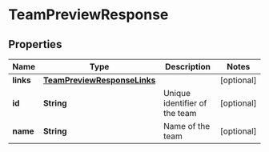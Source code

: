 

# TeamPreviewResponse


## Properties

| Name | Type | Description | Notes |
|------------ | ------------- | ------------- | -------------|
|**links** | [**TeamPreviewResponseLinks**](TeamPreviewResponseLinks.md) |  |  [optional] |
|**id** | **String** | Unique identifier of the team |  [optional] |
|**name** | **String** | Name of the team |  [optional] |




